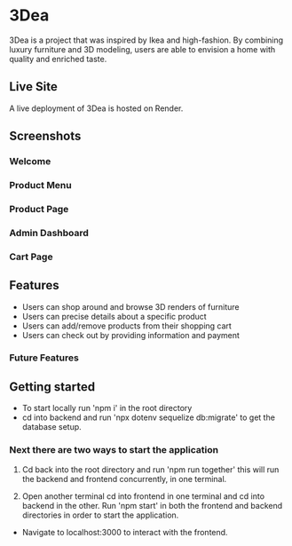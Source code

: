 # 3Dea
3Dea is a project that was inspired by Ikea and high-fashion. By combining luxury furniture and 3D modeling, users are able to envision a home with quality and enriched taste. 

## Live Site

A live deployment of 3Dea is hosted on Render.

## Screenshots

### Welcome

### Product Menu

### Product Page

### Admin Dashboard

### Cart Page

## Features
* Users can shop around and browse 3D renders of furniture
* Users can precise details about a specific product
* Users can add/remove products from their shopping cart
* Users can check out by providing information and payment

### Future Features


## Getting started

* To start locally run 'npm i' in the root directory 
* cd into backend and run 'npx dotenv sequelize db:migrate' to get the database setup.

### Next there are two ways to start the application
1. Cd back into the root directory and run 'npm run together' this will run the backend and frontend concurrently, in one terminal. 

2. Open another terminal cd into frontend in one terminal and cd into backend in the other. Run 'npm start' in both the frontend and backend directories in order to start the application.

* Navigate to localhost:3000 to interact with the frontend.
